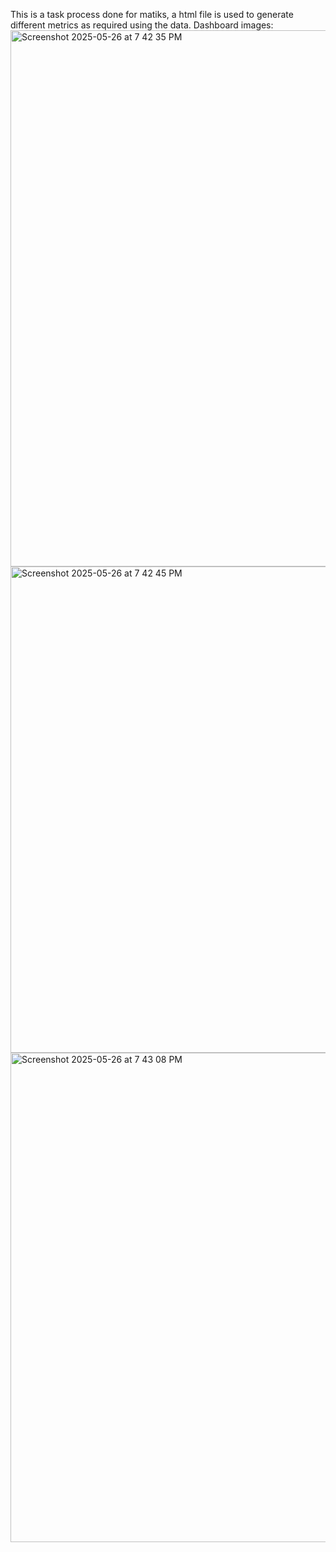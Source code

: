 This is a task process done for matiks, a html file is used to generate different metrics as required using the data.
Dashboard images:
<img width="858" alt="Screenshot 2025-05-26 at 7 42 35 PM" src="https://github.com/user-attachments/assets/dbe2b6eb-36eb-4706-8b26-d0ecd6483719" />
<img width="778" alt="Screenshot 2025-05-26 at 7 42 45 PM" src="https://github.com/user-attachments/assets/0f76a4c5-4f09-4417-8393-7c737e630754" />
<img width="783" alt="Screenshot 2025-05-26 at 7 43 08 PM" src="https://github.com/user-attachments/assets/f43872c5-4b6b-46b4-8bdc-4734f56d3d92" />
